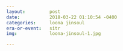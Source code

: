 ```yaml
---
layout:         post
date:           2018-03-22 01:10:54 -0400
categories:     loona jinsoul
era-or-event:   sitr
img:            loona-jinsoul-1.jpg

---
```


